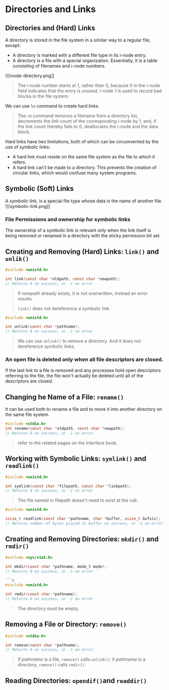# Directories and Links

## Directories and (Hard) Links
A directory is stored in the file system in a similar way to a regular file, except:
- A directory is marked with a different file type in its i-node entry.
- A directory is a file with a special organization. Essentially, it is a table consisting of filenames and i-node numbers.

![[inode-directory.png]]
> The i-node number starts at 1, rather than 0, because 0 in the i-node field indicates that the entry is unused. I-node 1 is used to record bad blocks in the file system.

We can use `ln` command to create hard links.
> The `rm` command removes a filename from a directory list, decrements the link count of the corresponding i-node by 1, and, if the link count thereby falls to 0, deallocates the i-node and the data block.

Hard links have two limitations, both of which can be circumvented by the use of symbolic links:
- A hard link must reside on the same file system as the file to which it refers.
- A hard link can't be made to a directory. This prevents the creation of circular links, which would confuse many system programs.

## Symbolic (Soft) Links
A *symbolic link*, is a special file type whose data is the name of another file.
![[symbolic-link.png]]

### File Permissions and ownership for symbolic links
The ownership of a symbolic link is relevant only when the link itself is being removed or renamed in a directory with the sticky permission bit set.

## Creating and Removing (Hard) Links: `link()` and `unlik()`
```c
#include <unistd.h>

int link(const char *oldpath, const char *newpath);
// Returns 0 on success, or -1 on error
```

> If *newpath* already exists, it is not overwritten; instead an error results.

> `link()` does not dereference a symbolic link.

```c
#include <unistd.h>

int unlink(const char *pathname);
// Returns 0 on success, or -1 on error
```

> We can use `unlink()` to remove a directory. And it does not dereference symbolic links.

### An open file is deleted only when all file descriptors are closed.
If the last link to a file is removed and any processes hold open descriptors referring to the file, the file won't actually be deleted until all of the descriptors are closed.


## Changing he Name of a File: `rename()`
It can be used both to rename a file and to move it into another directory on the same file system.

```c
#include <stdio.h>
int rename(const char *oldpath, const char *newpath);
// Returns 0 on success, or -1 on error.
```

> refer to the related pages on the Interface book.


## Working with Symbolic Links: `symlink()` and `readlink()`
```c
#include <unistd.h>

int symlink(const char *filepath, const char *linkpath);
// Returns 0 on success, or -1 on error
```

> The file named in filepath doesn't need to exist at the call.

```c
#include <unistd.h>

ssize_t readlink(const char *pathname, char *buffer, ssize_t bufsiz);
// Returns number of bytes placed in buffer on success, or -1 on error.
```

## Creating and Removing Directories: `mkdir()` and `rmdir()`
```c
#include <sys/stat.h>

int mkdir(const char *pathname, mode_t mode);
// Returns 0 on success, or -1 on error```

```c
#include <unistd.h>

int rmdir(const char *pathname);
// Returns 0 on success, or -1 on error
```

> The directory must be empty.

## Removing a File or Directory: `remove()`
```c
#include <stdio.h>

int remove(const char *pathname);
// Returns 0 on success, or -1 on error.
```

> If *pathname* is a file, `remove()` calls `unlink()`; if *pathname* is a directory, `remove()` calls `rmdir()`.

## Reading Directories: `opendif()`and `readdir()`

```c

```